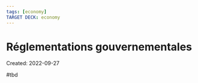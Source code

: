 ```yaml
---
tags: [economy] 
TARGET DECK: economy
---
```

# Réglementations gouvernementales
Created: 2022-09-27

#tbd